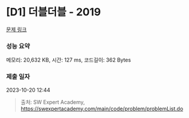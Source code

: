 # [D1] 더블더블 - 2019 

[문제 링크](https://swexpertacademy.com/main/code/problem/problemDetail.do?contestProbId=AV5QDEX6AqwDFAUq) 

### 성능 요약

메모리: 20,632 KB, 시간: 127 ms, 코드길이: 362 Bytes

### 제출 일자

2023-10-20 12:44



> 출처: SW Expert Academy, https://swexpertacademy.com/main/code/problem/problemList.do